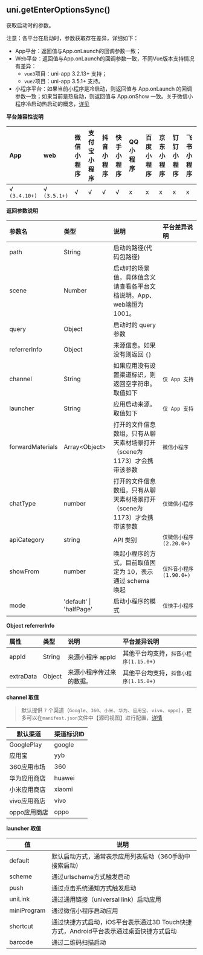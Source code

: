 ## uni.getEnterOptionsSync()

获取启动时的参数。

注意：各平台在启动时，参数获取存在差异，详细如下：
- App平台：返回值与App.onLaunch的回调参数一致；
- Web平台：返回值与App.onLaunch的回调参数一致，不同Vue版本支持情况有差异：
	* `vue3`项目：uni-app 3.2.13+ 支持；
	* `vue2`项目：uni-app 3.5.1+ 支持。
- 小程序平台：如果当前小程序是冷启动，则返回值与 App.onLaunch 的回调参数一致；如果当前是热启动，则返回值与 App.onShow 一致。关于微信小程序冷启动热启动的概念，[详见](https://developers.weixin.qq.com/miniprogram/dev/framework/runtime/operating-mechanism.html)

**平台兼容性说明**

|App|web|微信小程序|支付宝小程序|抖音小程序|快手小程序|QQ小程序|百度小程序|京东小程序|钉钉小程序|飞书小程序|
|:-|:-|:-|:-|:-|:-|:-|:-|:-|:-|:-|
|√ `(3.4.10+)`|√ `(3.5.1+)`|√|√|√|√|x|x|x|x|x|

<!-- UNIAPPAPIJSON.getEnterOptionsSync.compatibility -->

**返回参数说明**

|参数名|类型|说明|平台差异说明|
|:-|:-|:-|:-|
|path|String|启动的路径(代码包路径)||
|scene|Number|启动时的场景值，具体值含义请查看各平台文档说明。App、web端恒为 1001。||
|query|Object|启动时的 query 参数||
|referrerInfo|Object|来源信息。如果没有则返回 `{}`||
|channel|String|如果应用没有设置渠道标识，则返回空字符串。取值如下|`仅 App 支持`|
|launcher|String|应用启动来源。取值如下|`仅 App 支持`|
|forwardMaterials|Array\<Object\>|打开的文件信息数组，只有从聊天素材场景打开（scene为1173）才会携带该参数|`微信小程序`|
|chatType|number|打开的文件信息数组，只有从聊天素材场景打开（scene为1173）才会携带该参数|`仅微信小程序`|
|apiCategory|string|API 类别|`仅微信小程序(2.20.0+)`|
|showFrom|number|唤起小程序的方式，目前取值固定为 10，表示通过 schema 唤起|`仅抖音小程序(1.90.0+)`|
|mode|'default' \| 'halfPage'|启动小程序的模式|`仅快手小程序`|

**Object referrerInfo**

|属性|类型|说明|平台差异说明|
|:-|:-|:-|:-|
|appId|String|来源小程序 appId |其他平台均支持，`抖音小程序(1.15.0+)`|
|extraData|Object|来源小程序传过来的数据。|其他平台均支持，`抖音小程序(1.15.0+)`|

**channel 取值**
> 默认提供 `7`  个渠道（`Google`、`360`、`小米`、`华为`、`应用宝`、`vivo`、`oppo`），更多可以在`manifest.json`文件中【源码视图】进行配置，[详情](https://ask.dcloud.net.cn/article/35974)

| 默认渠道     | 渠道标识ID |
| ------------ | -------- |
| GooglePlay   | google   |
| 应用宝       | yyb      |
| 360应用市场  | 360      |
| 华为应用商店 | huawei   |
| 小米应用商店 | xiaomi   |
| vivo应用商店 | vivo|
| oppo应用商店 |  oppo  |

**launcher 取值**

| 值     | 说明 |
| ------------ | -------- |
| default   | 默认启动方式，通常表示应用列表启动（360手助中搜索启动）   |
| scheme       | 通过urlscheme方式触发启动      |
| push  | 通过点击系统通知方式触发启动      |
| uniLink |  通过通用链接（universal link）启动应用  |
| miniProgram |  通过微信小程序启动应用  |
| shortcut | 通过快捷方式启动，iOS平台表示通过3D Touch快捷方式，Android平台表示通过桌面快捷方式启动   |
| barcode | 通过二维码扫描启动|
